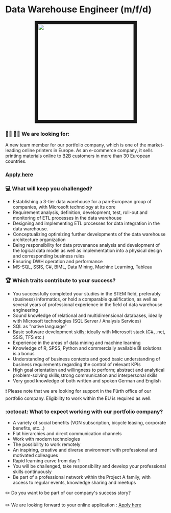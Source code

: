 # Data Warehouse Engineer (m/f/d)

<p align="center">
<img src="https://memegenerator.net/img/instances/62742726/our-data-warehouse-is-sad.jpg"
width="300" height="300" border="10"/>
</p>

### :woman_technologist: :man_technologist: We are looking for:

A new team member for our portfolio company, which is one of the market-leading online printers in Europe. 
As an e-commerce company, it sells printing materials online to B2B customers in more than 30 European countries.


### [Apply here](https://grnh.se/ef4991cb2us)

### :computer: What will keep you challenged?

* Establishing a  3-tier data warehouse for a pan-European group of companies, with Microsoft technology at its core
* Requirement analysis, definition, development, test, roll-out and monitoring of ETL processes in the data warehouse
* Designing and implementing ETL processes for data integration in the data warehouse. 
* Conceptualizing optimizing further developments of the data warehouse architecture organization
* Being responsibility for data provenance analysis and development of the logical data model as well as implementation into a physical design and corresponding business rules
* Ensuring DWH operation and performance
* MS-SQL, SSIS, C#, BIML, Data Mining, Machine Learning, Tableau



### :trophy: Which traits contribute to your success?

* You successfully completed your studies in the STEM field, preferably (business) informatics, or hold a comparable qualification, as well as several years of professional experience in the field of data warehouse engineering
* Sound knowledge of relational and multidimensional databases, ideally with Microsoft technologies (SQL Server / Analysis Services)
* SQL as "native language”
* Basic software development skills; ideally with Microsoft stack (C#, .net, SSIS, TFS etc.)
* Experience in the areas of data mining and machine learning
* Knowledge of R, SPSS, Python and commercially available BI solutions is a bonus
* Understanding of business contexts and good basic understanding of business requirements regarding the control of relevant KPIs
* High goal orientation and willingness to perform; abstract and analytical problem-solving skills;strong communication and interpersonal skills
* Very good knowledge of both written and spoken German and English


❗ Please note that we are looking for support in the Fürth office of our portfolio company. Eligibility to work within the EU is required as well.

### :octocat: What to expect working with our portfolio company?

* A variety of social benefits (VGN subscription, bicycle leasing, corporate benefits, etc...)
* Flat hierarchies and direct communication channels
* Work with modern technologies
* The possibility to work remotely
* An inspiring, creative and diverse environment with professional and motivated colleagues 
* Rapid learning curve from day 1 
* You will be challenged, take responsibility and develop your professional skills continuously
* Be part of a professional network within the Project A family, with access to regular events, knowledge sharing and meetups


:pencil2: Do you want to be part of our company's success story?

:pencil2: We are looking forward to your online application : [Apply here](https://grnh.se/ef4991cb2us)
